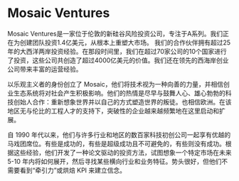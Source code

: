 # 

# Mosaic Ventures

Mosaic Ventures是一家位于伦敦的新硅谷风险投资公司，专注于A系列。我们正在为创建团队投资1.4亿美元，从根本上重塑大市场。 我们的合作伙伴拥有超过25年的大西洋两岸投资经验。在那段时间里，我们在超过70家公司的10个国家进行了投资，这些公司共创造了超过4000亿美元的价值。我们还在领先的西海岸创业公司带来丰富的运营经验。

以乐观主义者的身份创立了 Mosaic，他们将技术视为一种向善的力量，并相信创业生态系统将对社会产生积极影响。他们的热情是尽早与鼓舞人心、雄心勃勃的科技创始人合作：重新想象世界并以自己的方式塑造世界的叛徒。也相信欧洲。在该地区无与伦比的工程人才的支持下，突破性的企业越来越频繁地在这里启动和扩展。

自 1990 年代以来，他们与许多行业和地区的数百家科技初创公司一起享有优越的马戏团席位。有些是成功的，有些是超级成功且不可避免的，有些则没有成功。根据这些经验，他们开发了一种论文驱动的投资方法，试图想象一个特定市场在未来 5-10 年内将如何展开，然后寻找某些横向行业和业务特征。势头很好，但他们不需要看到“牵引力”或烘焙 KPI 来建立信念。


